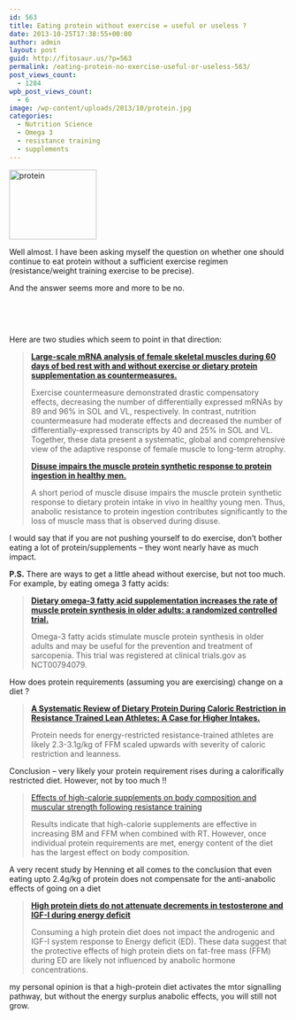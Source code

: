 ```yaml
---
id: 563
title: Eating protein without exercise = useful or useless ?
date: 2013-10-25T17:38:55+00:00
author: admin
layout: post
guid: http://fitosaur.us/?p=563
permalink: /eating-protein-no-exercise-useful-or-useless-563/
post_views_count:
  - 1284
wpb_post_views_count:
  - 6
image: /wp-content/uploads/2013/10/protein.jpg
categories:
  - Nutrition Science
  - Omega 3
  - resistance training
  - supplements
---
```

<a href="http://fitosaur.us/wp-content/uploads/2013/10/protein.jpg" onclick="_gaq.push(['_trackEvent', 'outbound-article', 'http://fitosaur.us/wp-content/uploads/2013/10/protein.jpg', '']);" ><img class="size-medium wp-image-598 alignleft" alt="protein" src="http://fitosaur.us/wp-content/uploads/2013/10/protein-300x240.jpg" width="158" height="126" srcset="http://www.fitosaur.us/wp-content/uploads/2013/10/protein-300x240.jpg 300w, http://www.fitosaur.us/wp-content/uploads/2013/10/protein.jpg 400w" sizes="(max-width: 158px) 100vw, 158px" /></a>

Well almost. I have been asking myself the question on whether one should continue to eat protein without a sufficient exercise regimen (resistance/weight training exercise to be precise).

And the answer seems more and more to be no.

&nbsp;

&nbsp;

Here are two studies which seem to point in that direction:

> <a href="http://www.ncbi.nlm.nih.gov/pubmed/19470803" onclick="_gaq.push(['_trackEvent', 'outbound-article', 'http://www.ncbi.nlm.nih.gov/pubmed/19470803', 'Large-scale mRNA analysis of female skeletal muscles during 60 days of bed rest with and without exercise or dietary protein supplementation as countermeasures.']);" ><strong>Large-scale mRNA analysis of female skeletal muscles during 60 days of bed rest with and without exercise or dietary protein supplementation as countermeasures.</strong></a>
> 
> Exercise countermeasure demonstrated drastic compensatory effects, decreasing the number of differentially expressed mRNAs by 89 and 96% in SOL and VL, respectively. In contrast, nutrition countermeasure had moderate effects and decreased the number of differentially-expressed transcripts by 40 and 25% in SOL and VL. Together, these data present a systematic, global and comprehensive view of the adaptive response of female muscle to long-term atrophy.
> 
> <a href="http://www.ncbi.nlm.nih.gov/pubmed/24108315" onclick="_gaq.push(['_trackEvent', 'outbound-article', 'http://www.ncbi.nlm.nih.gov/pubmed/24108315', 'Disuse impairs the muscle protein synthetic response to protein ingestion in healthy men.']);" ><strong>Disuse impairs the muscle protein synthetic response to protein ingestion in healthy men.</strong></a>
> 
> A short period of muscle disuse impairs the muscle protein synthetic response to dietary protein intake in vivo in healthy young men. Thus, anabolic resistance to protein ingestion contributes significantly to the loss of muscle mass that is observed during disuse.

I would say that if you are not pushing yourself to do exercise, don&#8217;t bother eating a lot of protein/supplements &#8211; they wont nearly have as much impact.

**P.S.** There are ways to get a little ahead without exercise, but not too much. For example, by eating omega 3 fatty acids:

> <a href="http://www.ncbi.nlm.nih.gov/pubmed/21159787" onclick="_gaq.push(['_trackEvent', 'outbound-article', 'http://www.ncbi.nlm.nih.gov/pubmed/21159787', 'Dietary omega-3 fatty acid supplementation increases the rate of muscle protein synthesis in older adults: a randomized controlled trial.']);" ><strong>Dietary omega-3 fatty acid supplementation increases the rate of muscle protein synthesis in older adults: a randomized controlled trial.</strong></a>
> 
> Omega-3 fatty acids stimulate muscle protein synthesis in older adults and may be useful for the prevention and treatment of sarcopenia. This trial was registered at clinical trials.gov as NCT00794079.

How does protein requirements (assuming you are exercising) change on a diet ?

> <a href="http://www.ncbi.nlm.nih.gov/pubmed/24092765" onclick="_gaq.push(['_trackEvent', 'outbound-article', 'http://www.ncbi.nlm.nih.gov/pubmed/24092765', 'A Systematic Review of Dietary Protein During Caloric Restriction in Resistance Trained Lean Athletes: A Case for Higher Intakes.']);" ><strong>A Systematic Review of Dietary Protein During Caloric Restriction in Resistance Trained Lean Athletes: A Case for Higher Intakes.</strong></a>
> 
> Protein needs for energy-restricted resistance-trained athletes are likely 2.3-3.1g/kg of FFM scaled upwards with severity of caloric restriction and leanness.

Conclusion &#8211; very likely your protein requirement rises during a calorifically restricted diet. However, not by too much !!

> <a href="http://www.ncbi.nlm.nih.gov/pubmed/12094125" onclick="_gaq.push(['_trackEvent', 'outbound-article', 'http://www.ncbi.nlm.nih.gov/pubmed/12094125', 'Effects of high-calorie supplements on body composition and muscular strength following resistance training']);" >Effects of high-calorie supplements on body composition and muscular strength following resistance training</a>
> 
> Results indicate that high-calorie supplements are effective in increasing BM and FFM when combined with RT. However, once individual protein requirements are met, energy content of the diet has the largest effect on body composition.

A very recent study by Henning et all comes to the conclusion that even eating upto 2.4g/kg of protein does not compensate for the anti-anabolic effects of going on a diet

> <p id="ti0005">
>   <a href="http://www.sciencedirect.com/science/article/pii/S0026049514000468" onclick="_gaq.push(['_trackEvent', 'outbound-article', 'http://www.sciencedirect.com/science/article/pii/S0026049514000468', 'High protein diets do not attenuate decrements in testosterone and IGF-I during energy deficit']);" ><strong>High protein diets do not attenuate decrements in testosterone and IGF-I during energy deficit</strong></a>
> </p>
> 
> Consuming a high protein diet does not impact the androgenic and IGF-I system response to Energy deficit (ED). These data suggest that the protective effects of high protein diets on fat-free mass (FFM) during ED are likely not influenced by anabolic hormone concentrations.

my personal opinion is that a high-protein diet activates the mtor signalling pathway, but without the energy surplus anabolic effects, you will still not grow.
